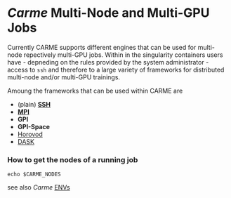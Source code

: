 # *Carme* Multi-Node and Multi-GPU Jobs

Currently CARME supports different engines that can be used for multi-node repectively multi-GPU jobs. Within in the singularity containers users have - depneding on the rules provided by the system administrator - access to `ssh` and therefore to a large variety of frameworks for distributed multi-node and/or multi-GPU trainings.

Amoung the frameworks that can be used within CARME are

* (plain) [**SSH**](HowTo_SSH.md)
* [**MPI**](HowTo_MPI.md)
* **GPI**
* **GPI-Space**
* [Horovod](HowTo_Horovod.md)
* [DASK](HowTo_DASK.md)


### How to get the nodes of a running job
``echo $CARME_NODES``

see also *Carme* [ENVs](../HowTo_Variables_and_Bashrc.md)

